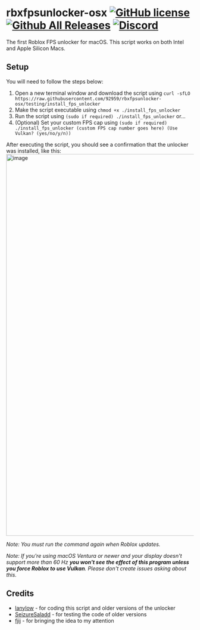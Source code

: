 # rbxfpsunlocker-osx [![GitHub license](https://img.shields.io/github/license/lanylow/rbxfpsunlocker-osx?color=informational)](https://github.com/lanylow/rbxfpsunlocker-osx/blob/main/LICENSE) [![Github All Releases](https://img.shields.io/github/downloads/lanylow/rbxfpsunlocker-osx/total.svg?color=informational)]() [![Discord](https://img.shields.io/badge/chat-discord-informational)](https://discord.gg/MrtJvV5tKv)

The first Roblox FPS unlocker for macOS. This script works on both Intel and Apple Silicon Macs.

## Setup

You will need to follow the steps below:

1. Open a new terminal window and download the script using `curl -sfLO https://raw.githubusercontent.com/92959/rbxfpsunlocker-osx/testing/install_fps_unlocker`
2. Make the script executable using `chmod +x ./install_fps_unlocker`
3. Run the script using `(sudo if required) ./install_fps_unlocker` or...
4. (Optional) Set your custom FPS cap using `(sudo if required) ./install_fps_unlocker (custom FPS cap number goes here) (Use Vulkan? (yes/no/y/n))`

After executing the script, you should see a confirmation that the unlocker was installed, like this:
<img width="1024" alt="image" src="https://github.com/lanylow/rbxfpsunlocker-osx/assets/31806776/0db1f1ec-5c78-4514-9849-a520860ae2ca">

*Note: You must run the command again when Roblox updates.*

*Note: If you're using macOS Ventura or newer and your display doesn't support more than 60 Hz **you won't see the effect of this program unless you force Roblox to use Vulkan**. Please don't create issues asking about this.*

## Credits
 
 - [lanylow](https://github.com/lanylow) - for coding this script and older versions of the unlocker
 - [SeizureSaladd](https://github.com/SeizureSaladd) - for testing the code of older versions
 - [fjij](https://github.com/fjij) - for bringing the idea to my attention
